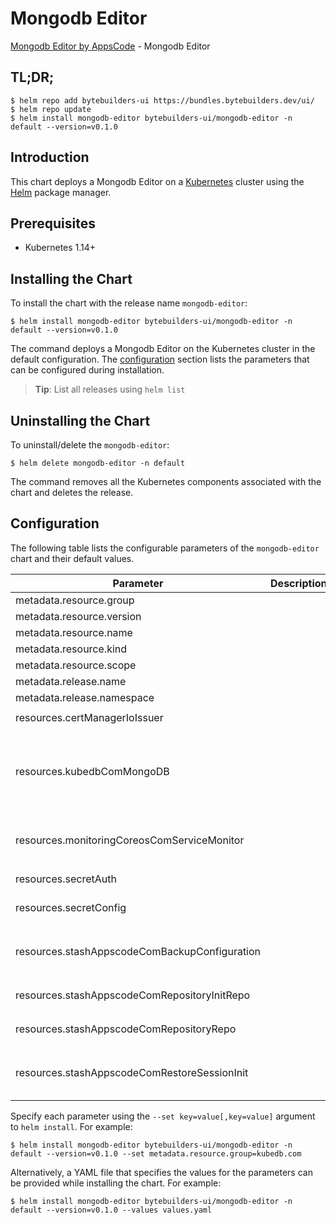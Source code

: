 # Mongodb Editor

[Mongodb Editor by AppsCode](https://byte.builders) - Mongodb Editor

## TL;DR;

```console
$ helm repo add bytebuilders-ui https://bundles.bytebuilders.dev/ui/
$ helm repo update
$ helm install mongodb-editor bytebuilders-ui/mongodb-editor -n default --version=v0.1.0
```

## Introduction

This chart deploys a Mongodb Editor on a [Kubernetes](http://kubernetes.io) cluster using the [Helm](https://helm.sh) package manager.

## Prerequisites

- Kubernetes 1.14+

## Installing the Chart

To install the chart with the release name `mongodb-editor`:

```console
$ helm install mongodb-editor bytebuilders-ui/mongodb-editor -n default --version=v0.1.0
```

The command deploys a Mongodb Editor on the Kubernetes cluster in the default configuration. The [configuration](#configuration) section lists the parameters that can be configured during installation.

> **Tip**: List all releases using `helm list`

## Uninstalling the Chart

To uninstall/delete the `mongodb-editor`:

```console
$ helm delete mongodb-editor -n default
```

The command removes all the Kubernetes components associated with the chart and deletes the release.

## Configuration

The following table lists the configurable parameters of the `mongodb-editor` chart and their default values.

|                   Parameter                   | Description |                                                                                                                                                                                                                                                                                                                                                Default                                                                                                                                                                                                                                                                                                                                                |
|-----------------------------------------------|-------------|-------------------------------------------------------------------------------------------------------------------------------------------------------------------------------------------------------------------------------------------------------------------------------------------------------------------------------------------------------------------------------------------------------------------------------------------------------------------------------------------------------------------------------------------------------------------------------------------------------------------------------------------------------------------------------------------------------|
| metadata.resource.group                       |             | `kubedb.com`                                                                                                                                                                                                                                                                                                                                                                                                                                                                                                                                                                                                                                                                                          |
| metadata.resource.version                     |             | `v1alpha2`                                                                                                                                                                                                                                                                                                                                                                                                                                                                                                                                                                                                                                                                                            |
| metadata.resource.name                        |             | `mongodbs`                                                                                                                                                                                                                                                                                                                                                                                                                                                                                                                                                                                                                                                                                            |
| metadata.resource.kind                        |             | `MongoDB`                                                                                                                                                                                                                                                                                                                                                                                                                                                                                                                                                                                                                                                                                             |
| metadata.resource.scope                       |             | `Namespaced`                                                                                                                                                                                                                                                                                                                                                                                                                                                                                                                                                                                                                                                                                          |
| metadata.release.name                         |             | `RELEASE-NAME`                                                                                                                                                                                                                                                                                                                                                                                                                                                                                                                                                                                                                                                                                        |
| metadata.release.namespace                    |             | `default`                                                                                                                                                                                                                                                                                                                                                                                                                                                                                                                                                                                                                                                                                             |
| resources.certManagerIoIssuer                 |             | `{"apiVersion":"cert-manager.io/v1","kind":"Issuer","metadata":{"name":"mongodb-editor","namespace":"demo"},"spec":{"ca":{"secretName":"mongodb-editor-ca"}}}`                                                                                                                                                                                                                                                                                                                                                                                                                                                                                                                                        |
| resources.kubedbComMongoDB                    |             | `{"apiVersion":"kubedb.com/v1alpha2","kind":"MongoDB","metadata":{"name":"mongodb-editor","namespace":"demo"},"spec":{"authSecret":{"name":"mongodb-editor-auth"},"configSecret":{"name":"mongodb-editor-config"},"init":{"waitForInitialRestore":true},"monitor":{"agent":"prometheus.io","prometheus":{"exporter":{"resources":{"limits":{"cpu":"100m","memory":"128Mi"},"requests":{"cpu":"100m","memory":"128Mi"}}}}},"sslMode":"requireSSL","storage":{"resources":{"requests":{"storage":"1Gi"}},"storageClassName":"standard"},"storageType":"Durable","terminationPolicy":"WipeOut","tls":{"issuerRef":{"apiGroup":"cert-manager.io","kind":"Issuer","name":"mongo-ca"}},"version":"4.2.3"}}` |
| resources.monitoringCoreosComServiceMonitor   |             | `{"apiVersion":"monitoring.coreos.com/v1","kind":"ServiceMonitor","metadata":{"name":"mongodb-editor","namespace":"demo"},"spec":{"endpoints":[{"honorLabels":true,"interval":"30s","path":"/metrics","port":"metrics"}],"namespaceSelector":{"matchNames":["demo"]},"selector":{"matchLabels":{"app.kubernetes.io/instance":"mongodb-editor","app.kubernetes.io/name":"mongodbs.kubedb.com"}}}}`                                                                                                                                                                                                                                                                                                     |
| resources.secretAuth                          |             | `{"apiVersion":"v1","kind":"Secret","metadata":{"name":"mongodb-editor-auth","namespace":"demo"},"stringData":{"password":"thisIs1StrongPassword","username":"root"},"type":"Opaque"}`                                                                                                                                                                                                                                                                                                                                                                                                                                                                                                                |
| resources.secretConfig                        |             | `{"apiVersion":"v1","kind":"Secret","metadata":{"name":"mongodb-editor-config","namespace":"demo"},"stringData":{"mongod.conf":"net:\n  maxIncomingConnections: 20000\n"},"type":"Opaque"}`                                                                                                                                                                                                                                                                                                                                                                                                                                                                                                           |
| resources.stashAppscodeComBackupConfiguration |             | `{"apiVersion":"stash.appscode.com/v1beta1","kind":"BackupConfiguration","metadata":{"name":"mongodb-editor","namespace":"demo"},"spec":{"repository":{"name":"mongodb-editor-repo"},"retentionPolicy":{"keepLast":5,"name":"keep-last-5","prune":true},"schedule":"*/5 * * * *","target":{"ref":{"apiVersion":"appcatalog.appscode.com/v1alpha1","kind":"AppBinding","name":"mongodb-editor"}},"task":{"name":"mongodb-backup-4.2.3-v5"}}}`                                                                                                                                                                                                                                                          |
| resources.stashAppscodeComRepositoryInitRepo  |             | `{"apiVersion":"stash.appscode.com/v1alpha1","kind":"Repository","metadata":{"name":"mongodb-editor-init-repo","namespace":"demo"},"spec":{"backend":{"gcs":{"bucket":"stash-testing","prefix":"/demo/mongodb-editor"},"storageSecretName":"gcs-secret"}}}`                                                                                                                                                                                                                                                                                                                                                                                                                                           |
| resources.stashAppscodeComRepositoryRepo      |             | `{"apiVersion":"stash.appscode.com/v1alpha1","kind":"Repository","metadata":{"name":"mongodb-editor-repo","namespace":"demo"},"spec":{"backend":{"gcs":{"bucket":"stash-testing","prefix":"/demo/mongodb-editor"},"storageSecretName":"gcs-secret"}}}`                                                                                                                                                                                                                                                                                                                                                                                                                                                |
| resources.stashAppscodeComRestoreSessionInit  |             | `{"apiVersion":"stash.appscode.com/v1beta1","kind":"RestoreSession","metadata":{"name":"mongodb-editor-init","namespace":"demo"},"spec":{"repository":{"name":"mongodb-editor-init-repo"},"rules":[{"snapshots":["latest"]}],"target":{"ref":{"apiVersion":"appcatalog.appscode.com/v1alpha1","kind":"AppBinding","name":"mongodb-editor"}},"task":{"name":"mongodb-restore-4.2.3-v5"}}}`                                                                                                                                                                                                                                                                                                             |


Specify each parameter using the `--set key=value[,key=value]` argument to `helm install`. For example:

```console
$ helm install mongodb-editor bytebuilders-ui/mongodb-editor -n default --version=v0.1.0 --set metadata.resource.group=kubedb.com
```

Alternatively, a YAML file that specifies the values for the parameters can be provided while
installing the chart. For example:

```console
$ helm install mongodb-editor bytebuilders-ui/mongodb-editor -n default --version=v0.1.0 --values values.yaml
```
